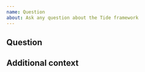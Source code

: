 ```yaml
---
name: Question
about: Ask any question about the Tide framework
---
```


<!--- Provide a general summary of the issue in the Title above -->
## Question

<!--- Provide your detailed question here -->

## Additional context
<!--- Optionally, supply any additional context of what you are trying to do -->

